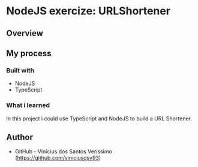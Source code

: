 # NodeJS exercize: URLShortener

## Overview

## My process

### Built with

-   NodeJS
-   TypeScript

### What i learned

In this project i could use TypeScript and NodeJS to build a URL Shortener.

## Author

-   GitHub - Vinícius dos Santos Verissimo (https://github.com/viniciusdsv93)
